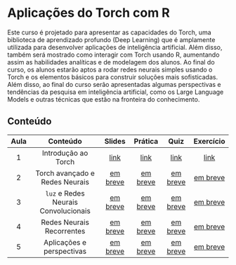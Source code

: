 
# Aplicações do Torch com R

Este curso é projetado para apresentar as capacidades do Torch, uma biblioteca de aprendizado profundo (Deep Learning) que é amplamente utilizada para desenvolver aplicações de inteligência artificial. Além disso, também será mostrado como interagir com Torch usando R, aumentando assim as habilidades analíticas e de modelagem dos alunos. Ao final do curso, os alunos estarão aptos a rodar redes neurais simples usando o Torch e os elementos básicos para construir soluções mais sofisticadas. Além disso, ao final do curso serão apresentadas algumas perspectivas e tendências da pesquisa em inteligência artificial, como os Large Language Models e outras técnicas que estão na fronteira do conhecimento.

## Conteúdo

<!-- tabela markdown com 6 colunas: aula, conteúdo, link do slide (pasta slides), link da pratica (pasta praticas), link do quiz (colocar um link de formulário google genérico) e exercício -->

| Aula | Conteúdo | Slides | Prática | Quiz | Exercício |
|:----:|:--------:|:------:|:-------:|:----:|:---------:|
| 1 | Introdução ao Torch | [link](slides/01-introducao.html) | [link](praticas/01-torch.R) | [link](https://forms.gle/2UHbjVJ86k8cYRvX9) | [link](exercicios/01-torch.R) |
| 2 | Torch avançado e Redes Neurais | [em breve]( ) | [em breve]( ) | [em breve]( ) | [em breve]( ) |
| 3 | `luz` e Redes Neurais Convolucionais | [em breve]( ) | [em breve]( ) | [em breve]( ) | [em breve]( ) |
| 4 | Redes Neurais Recorrentes | [em breve]( ) | [em breve]( ) | [em breve]( ) | [em breve]( ) |
| 5 | Aplicações e perspectivas | [em breve]( ) | [em breve]( ) | [em breve]( ) | [em breve]( ) |
